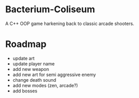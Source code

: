 # Bacterium-Coliseum
A C++ OOP game harkening back to classic arcade shooters.

# Roadmap
- update art
- update player name
- add new weapon
- add new art for semi aggressive enemy
- change death sound
- add new modes (zen, arcade?)
- add bosses
